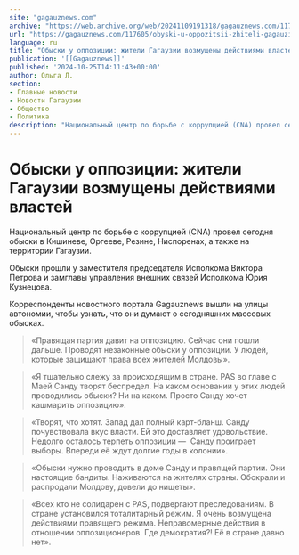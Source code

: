 ```yaml
---
site: "gagauznews.com"
archive: "https://web.archive.org/web/20241109191318/gagauznews.com/117605/obyski-u-oppozitsii-zhiteli-gagauzii-vozmushheny-dejstviyami-vlastej.html"
url: "https://gagauznews.com/117605/obyski-u-oppozitsii-zhiteli-gagauzii-vozmushheny-dejstviyami-vlastej.html"
language: ru
title: "Обыски у оппозиции: жители Гагаузии возмущены действиями властей"
publication: '[[Gagauznews]]'
published: '2024-10-25T14:11:43+00:00'
author: Ольга Л.
section:
- Главные новости
- Новости Гагаузии
- Общество
- Политика
description: "Национальный центр по борьбе с коррупцией (CNA) провел сегодня обыски в Кишиневе, Оргееве, Резине, Ниспоренах, а также на территории Гагаузии. Обыски прошли у заместителя председателя Исполкома Виктора Петрова и замглавы управления внешних связей Исполкома Юрия Кузнецова. Корреспонденты новостного портала Gagauznews вышли на улицы автономии, чтобы узнать, что они думают о сегодняшних массовых обысках. Евгений, 41 год, Комрат: «Правящая партия давит на оппозицию. Сейчас они пошли дальше. Проводят незаконные обыски у оппозиции. У людей, которые защищают права всех жителей Молдовы». Снежана, 32 года, Чадыр-Лунга: «Я тщательно слежу за происходящим в стране. PAS во главе с Маей Санду творят беспредел. На каком […]"
---
```


# Обыски у оппозиции: жители Гагаузии возмущены действиями властей

Национальный центр по борьбе с коррупцией (CNA) провел сегодня обыски в Кишиневе, Оргееве, Резине, Ниспоренах, а также на территории Гагаузии.

Обыски прошли у заместителя председателя Исполкома Виктора Петрова и замглавы управления внешних связей Исполкома Юрия Кузнецова.

Корреспонденты новостного портала Gagauznews вышли на улицы автономии, чтобы узнать, что они думают о сегодняшних массовых обысках.

> «Правящая партия давит на оппозицию. Сейчас они пошли дальше. Проводят незаконные обыски у оппозиции. У людей, которые защищают права всех жителей Молдовы».

> «Я тщательно слежу за происходящим в стране. PAS во главе с Маей Санду творят беспредел. На каком основании у этих людей проводились обыски? Ни на каком. Просто Санду хочет кашмарить оппозицию».

> «Творят, что хотят. Запад дал полный карт-бланш. Санду почувствовала вкус власти. Ей это доставляет удовольствие. Недолго осталось терпеть оппозиции —  Санду проиграет выборы. Впереди её ждут долгие годы в колонии».

> «Обыски нужно проводить в доме Санду и правящей партии. Они настоящие бандиты. Наживаются на жителях страны. Обокрали и распродали Молдову, довели до нищеты».

> «Всех кто не солидарен с PAS, подвергают преследованиям. В стране установился тоталитарный режим. Я очень возмущена действиями правящего режима. Неправомерные действия в отношении оппозиционеров. Где демократия?! Её в стране давно нет».